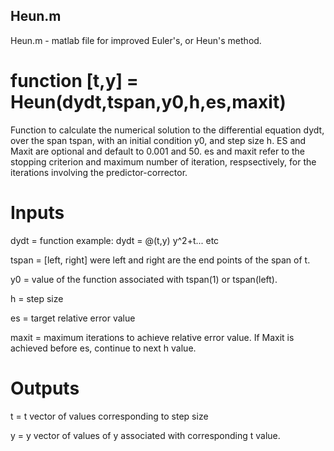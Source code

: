 ## Heun.m
Heun.m - matlab file for improved Euler's, or Heun's method.
# function [t,y] = Heun(dydt,tspan,y0,h,es,maxit)
Function to calculate the numerical solution to the differential equation
dydt, over the span tspan, with an initial condition y0, and step size h.
ES and Maxit are optional and default to 0.001 and 50. es and maxit refer
to the stopping criterion and maximum number of iteration, respsectively,
for the iterations involving the predictor-corrector.

# Inputs
dydt = function example: dydt = @(t,y) y^2+t... etc


tspan = [left, right] were left and right are the end points of the span of t.


y0 = value of the function associated with tspan(1) or tspan(left).


h = step size


es = target relative error value


maxit = maximum iterations to achieve relative error value. If Maxit is achieved before es, continue to next h value.

# Outputs
t = t vector of values corresponding to step size


y = y vector of values of y associated with corresponding t value.
